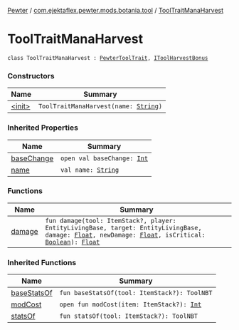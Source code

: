 [Pewter](../../index.md) / [com.ejektaflex.pewter.mods.botania.tool](../index.md) / [ToolTraitManaHarvest](./index.md)

# ToolTraitManaHarvest

`class ToolTraitManaHarvest : `[`PewterToolTrait`](../../com.ejektaflex.pewter.api.core.traits/-pewter-tool-trait/index.md)`, `[`IToolHarvestBonus`](../../com.ejektaflex.pewter.shared.methods/-i-tool-harvest-bonus/index.md)

### Constructors

| Name | Summary |
|---|---|
| [&lt;init&gt;](-init-.md) | `ToolTraitManaHarvest(name: `[`String`](https://kotlinlang.org/api/latest/jvm/stdlib/kotlin/-string/index.html)`)` |

### Inherited Properties

| Name | Summary |
|---|---|
| [baseChange](../../com.ejektaflex.pewter.shared.methods/-i-tool-harvest-bonus/base-change.md) | `open val baseChange: `[`Int`](https://kotlinlang.org/api/latest/jvm/stdlib/kotlin/-int/index.html) |
| [name](../../com.ejektaflex.pewter.api.core.traits/-pewter-tool-trait/name.md) | `val name: `[`String`](https://kotlinlang.org/api/latest/jvm/stdlib/kotlin/-string/index.html) |

### Functions

| Name | Summary |
|---|---|
| [damage](damage.md) | `fun damage(tool: ItemStack?, player: EntityLivingBase, target: EntityLivingBase, damage: `[`Float`](https://kotlinlang.org/api/latest/jvm/stdlib/kotlin/-float/index.html)`, newDamage: `[`Float`](https://kotlinlang.org/api/latest/jvm/stdlib/kotlin/-float/index.html)`, isCritical: `[`Boolean`](https://kotlinlang.org/api/latest/jvm/stdlib/kotlin/-boolean/index.html)`): `[`Float`](https://kotlinlang.org/api/latest/jvm/stdlib/kotlin/-float/index.html) |

### Inherited Functions

| Name | Summary |
|---|---|
| [baseStatsOf](../../com.ejektaflex.pewter.api.core.traits/-pewter-tool-trait/base-stats-of.md) | `fun baseStatsOf(tool: ItemStack?): ToolNBT` |
| [modCost](../../com.ejektaflex.pewter.shared.methods/-i-tool-harvest-bonus/mod-cost.md) | `open fun modCost(item: ItemStack?): `[`Int`](https://kotlinlang.org/api/latest/jvm/stdlib/kotlin/-int/index.html) |
| [statsOf](../../com.ejektaflex.pewter.api.core.traits/-pewter-tool-trait/stats-of.md) | `fun statsOf(tool: ItemStack?): ToolNBT` |
